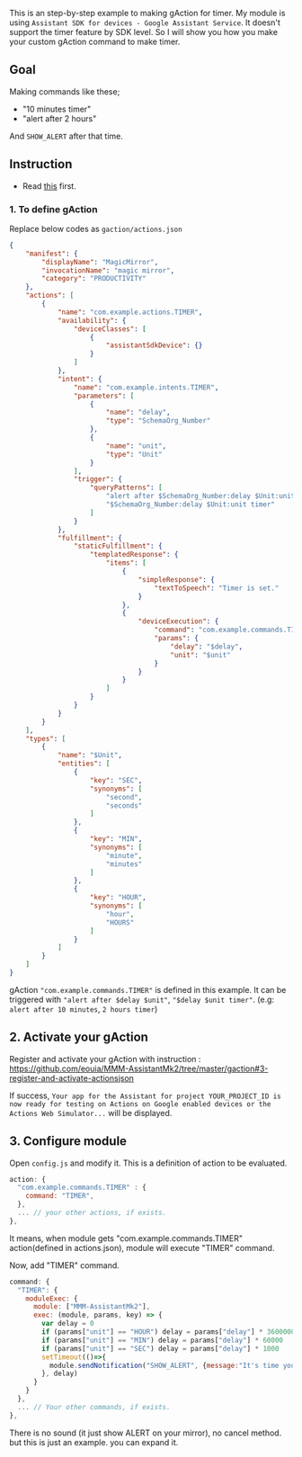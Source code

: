 This is an step-by-step example to making gAction for timer.
My module is using `Assistant SDK for devices - Google Assistant Service`. It doesn't support the timer feature by SDK level. So I will show you how you make your custom gAction command to make timer.

## Goal 
Making commands like these;
- "10 minutes timer"
- "alert after 2 hours"

And `SHOW_ALERT` after that time.

## Instruction
- Read [this](https://github.com/eouia/MMM-AssistantMk2/tree/master/gaction) first.

### 1. To define gAction
Replace below codes as `gaction/actions.json`
```json
{
    "manifest": {
        "displayName": "MagicMirror",
        "invocationName": "magic mirror",
        "category": "PRODUCTIVITY"
    },
    "actions": [
        {
            "name": "com.example.actions.TIMER",
            "availability": {
                "deviceClasses": [
                    {
                        "assistantSdkDevice": {}
                    }
                ]
            },
            "intent": {
                "name": "com.example.intents.TIMER",
                "parameters": [
                    {
                        "name": "delay",
                        "type": "SchemaOrg_Number"
                    },
                    {
                        "name": "unit",
                        "type": "Unit"
                    }
                ],
                "trigger": {
                    "queryPatterns": [
                        "alert after $SchemaOrg_Number:delay $Unit:unit",
                        "$SchemaOrg_Number:delay $Unit:unit timer"
                    ]
                }
            },
            "fulfillment": {
                "staticFulfillment": {
                    "templatedResponse": {
                        "items": [
                            {
                                "simpleResponse": {
                                    "textToSpeech": "Timer is set."
                                }
                            },
                            {
                                "deviceExecution": {
                                    "command": "com.example.commands.TIMER",
                                    "params": {
                                        "delay": "$delay",
                                        "unit": "$unit"
                                    }
                                }
                            }
                        ]
                    }
                }
            }
        }
    ],
    "types": [
        {
            "name": "$Unit",
            "entities": [
                {
                    "key": "SEC",
                    "synonyms": [
                        "second",
                        "seconds"
                    ]
                },
                {
                    "key": "MIN",
                    "synonyms": [
                        "minute",
                        "minutes"
                    ]
                },
                {
                    "key": "HOUR",
                    "synonyms": [
                        "hour",
                        "HOURS"
                    ]
                }
            ]
        }
    ]
}
```
gAction `"com.example.commands.TIMER"` is defined in this example. It can be triggered with `"alert after $delay $unit"`, `"$delay $unit timer"`. (e.g: `alert after 10 minutes`, `2 hours timer`)


## 2. Activate your gAction
Register and activate your gAction with instruction :  https://github.com/eouia/MMM-AssistantMk2/tree/master/gaction#3-register-and-activate-actionsjson

If success, `Your app for the Assistant for project YOUR_PROJECT_ID is now ready for testing on Actions on Google enabled devices or the Actions Web Simulator...` will be displayed.

## 3. Configure module
Open `config.js` and modify it. This is a definition of action to be evaluated.
```js
action: {
  "com.example.commands.TIMER" : {
    command: "TIMER",
  },
  ... // your other actions, if exists.
},
```
It means, when module gets "com.example.commands.TIMER" action(defined in actions.json), module will execute "TIMER" command.

Now, add "TIMER" command.

```js
command: {
  "TIMER": {
    moduleExec: {
      module: ["MMM-AssistantMk2"],
      exec: (module, params, key) => {
        var delay = 0
        if (params["unit"] == "HOUR") delay = params["delay"] * 3600000
        if (params["unit"] == "MIN") delay = params["delay"] * 60000
        if (params["unit"] == "SEC") delay = params["delay"] * 1000
        setTimeout(()=>{
          module.sendNotification("SHOW_ALERT", {message:"It's time you've set.", timer:3000})
        }, delay)
      }
    }
  },
  ... // Your other commands, if exists.
},
```

There is no sound (it just show ALERT on your mirror), no cancel method. but this is just an example. you can expand it.